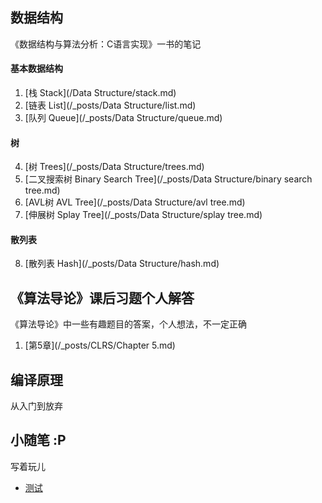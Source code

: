 ## 数据结构

《数据结构与算法分析：C语言实现》一书的笔记

#### 基本数据结构

1. [栈 Stack](/Data Structure/stack.md)
2. [链表 List](/_posts/Data Structure/list.md)
3. [队列 Queue](/_posts/Data Structure/queue.md)

#### 树

4. [树 Trees](/_posts/Data Structure/trees.md)
5. [二叉搜索树 Binary Search Tree](/_posts/Data Structure/binary search tree.md)
6. [AVL树 AVL Tree](/_posts/Data Structure/avl tree.md)
7. [伸展树 Splay Tree](/_posts/Data Structure/splay tree.md)

#### 散列表

8. [散列表 Hash](/_posts/Data Structure/hash.md)

## 《算法导论》课后习题个人解答

《算法导论》中一些有趣题目的答案，个人想法，不一定正确

1. [第5章](/_posts/CLRS/Chapter 5.md)

## 编译原理

从入门到放弃

## 小随笔 :P

写着玩儿

- [测试](/_posts/test.md)
